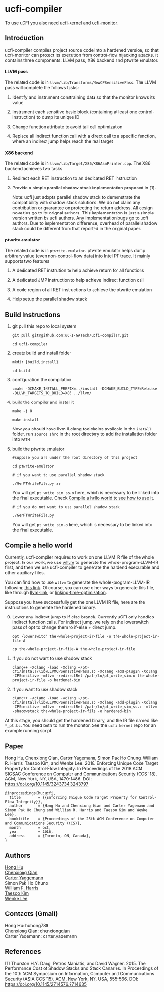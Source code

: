# ucfi-compiler

To use uCFI you also need [ucfi-kernel](https://github.com/uCFI-GATech/ucfi-kernel) and [ucfi-monitor](https://github.com/uCFI-GATech/ucfi-monitor).

## Introduction

ucfi-compiler compiles project source code into a hardened version, so that ucfi-monitor can protect its execution from control-flow hijacking attacks. It contains three components: LLVM pass, X86 backend and ptwrite emulator.

#### LLVM pass

The related code is in `llvm/lib/Transforms/NewCPSensitivePass`. The LLVM pass will complete the follows tasks:

1. Identify and instrument constraining data so that the monitor knows its value

2. Instrument each sensitive basic block (containing at least one control-instruction) to dump its unique ID

3. Change function attribute to avoid tail call optimization

4. Replace all indirect function call with a direct call to a specific function, where an indirect jump helps reach the real target

#### X86 backend

The related code is in `llvm/lib/Target/X86/X86AsmPrinter.cpp`. The X86 backend achieves two tasks

1. Redirect each RET instruction to an dedicated RET instruction

2. Provide a simple parallel shadow stack implementation proposed in [1].

   Note: ucfi just adopts parallel shadow stack to demonstrate the compatibility with shadow stack solutions. We do not claim any contribution or guarantee on protecting the return address. All design novelties go to its orignal authors. This implementation is just a simple version written by ucfi authors. Any implementation bugs go to ucfi authors. Due to implementation difference, overhead of parallel shadow stack could be different from that reported in the original paper.

#### ptwrite emulator

The related code is in `ptwrite-emulator`. ptwrite emulator helps dump arbitrary value (even non-control-flow data) into Intel PT trace. It mainly supports two features

1. A dedicated RET instrution to help achieve return for all functions

2. A dedicated JMP instruction to help achieve indirect function call

3. A code region of all RET instructions to achieve the ptwrite emulation

4. Help setup the parallel shadow stack

## Build Instructions

1. git pull this repo to local system

    `git pull git@github.com:uCFI-GATech/ucfi-compiler.git`
    
    `cd ucfi-compiler`
    
2. create build and install folder

    `mkdir {build,install}`
    
    `cd build`
    
3. configuration the compilation

    `cmake -DCMAKE_INSTALL_PREFIX=../install -DCMAKE_BUILD_TYPE=Release -DLLVM_TARGETS_TO_BUILD=X86 ../llvm/`
    
4. build the compiler and install it

    `make -j 8`
    
    `make install`
    
     Now you should have llvm & clang toolchains available in the `install` folder. run `source shrc` in the root directory to add the installation folder into `PATH`

5. build the ptwrite emulator

   `#suppose you are under the root directory of this project`
   
   `cd ptwrite-emulator`
   
   `# if you want to use parallel shadow stack`
   
   `./GenPTWriteFile.py ss`
   
   You will get `pt_write_sim_ss.o` here, which is necessary to be linked into the final executable. Check [Compile a hello world to see how to use it](README.md#compile-a-hello-world).
   
   `# if you do not want to use parallel shadow stack`
   
   `./GenPTWriteFile.py`
   
   You will get `pt_write_sim.o` here, which is necessary to be linked into the final executable.

## Compile a hello world

Currently, ucfi-compiler requires to work on one LLVM IR file of the whole project. In our work, we use [wllvm](https://github.com/travitch/whole-program-llvm) to generate the whole-program-LLVM-IR first, and then we use ucfi-compiler to generate the hardend executable and other auxiliary files.

You can find how to use `wllvm` to generate the whole-program-LLVM-IR following [this link](https://github.com/travitch/whole-program-llvm). Of course, you can use other ways to generate this file, like through [llvm-link](http://llvm.org/docs/CommandGuide/llvm-link.html), or [linking-time-optimization](https://llvm.org/docs/LinkTimeOptimization.html). 

Suppose you have successfully get the one LLVM IR file, here are the instructions to generate the hardened binary. 

0. Lower any indirect jump to if-else branch. Currently uCFI only handles indirect function calls. For indirect jump, we rely on the lowerswitch pass of opt to change them to if-else + direct jump. 

    `opt -lowerswitch the-whole-project-ir-file -o the-whole-project-ir-file-A`
    
    `cp the-whole-project-ir-file-A the-whole-project-ir-file`

1. If you do not want to use shadow stack

    `clang++ -Xclang -load -Xclang ~/pt-cfi/install/lib/LLVMCPSensitivePass.so -Xclang -add-plugin -Xclang -CPSensitive -mllvm -redirectRet /path/to/pt_write_sim.o the-whole-project-ir-file -o hardened-bin`
    
2. If you want to use shadow stack

    `clang++ -Xclang -load -Xclang ~/pt-cfi/install/lib/LLVMCPSensitivePass.so -Xclang -add-plugin -Xclang -CPSensitive -mllvm -redirectRet /path/to/pt_write_sim_ss.o -mllvm -shadowstack the-whole-project-ir-file -o hardened-bin`
    
At this stage, you should get the hardened binary, and the IR file named like `*_pt.bc`. You need both to run the monitor. See the `ucfi kernel` repo for an example running script.
    
## Paper

Hong Hu, Chenxiong Qian, Carter Yagemann, Simon Pak Ho Chung, William R. Harris, Taesoo Kim, and Wenke Lee. 2018. Enforcing Unique Code Target Property for Control-Flow Integrity. In Proceedings of the 2018 ACM SIGSAC Conference on Computer and Communications Security (CCS '18). ACM, New York, NY, USA, 1470-1486. DOI: https://doi.org/10.1145/3243734.3243797

```
@inproceedings{hu:ucfi,
  title        = {{Enforcing Unique Code Target Property for Control-Flow Integrity}},
  author       = {Hong Hu and Chenxiong Qian and Carter Yagemann and Simon Pak Ho Chung and William R. Harris and Taesoo Kim and Wenke Lee},
  booktitle    = {Proceedings of the 25th ACM Conference on Computer and Communications Security (CCS)},
  month        = oct,
  year         = 2018,
  address      = {Toronto, ON, Canada},
}
```

## Authors

[Hong Hu](https://www.cc.gatech.edu/~hhu86/)<br />
[Chenxiong Qian](https://0-14n.github.io/)<br />
[Carter Yaggemann](https://carteryagemann.com/)<br />
Simon Pak Ho Chung<br />
[William R. Harris](https://galois.com/team/bill-harris/)<br />
[Taesoo Kim](https://taesoo.kim/)<br />
[Wenke Lee](http://wenke.gtisc.gatech.edu/)

## Contacts (Gmail)

Hong Hu: huhong789<br />
Chenxiong Qian: chenxiongqian<br />
Carter Yagemann: carter.yagemann

## References

[1] Thurston H.Y. Dang, Petros Maniatis, and David Wagner. 2015. The Performance Cost of Shadow Stacks and Stack Canaries. In Proceedings of the 10th ACM Symposium on Information, Computer and Communications Security (ASIA CCS '15). ACM, New York, NY, USA, 555-566. DOI: https://doi.org/10.1145/2714576.2714635
